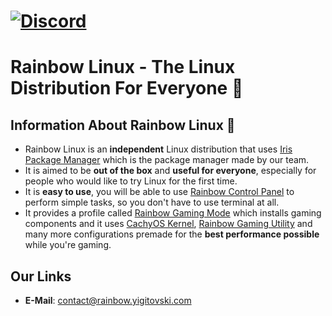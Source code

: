 [![Discord](https://img.shields.io/discord/1248689680535523401?style=flat-square&logo=discord&color=%235865F2)](https://discord.gg/YNP33vSF79)
===
# **Rainbow Linux** - The Linux Distribution For Everyone 🌈
## Information About Rainbow Linux 🌈
- Rainbow Linux is an **independent** Linux distribution that uses [Iris Package Manager](https://github.com/rainbow-linux/iris-pm) which is the package manager made by our team.
- It is aimed to be **out of the box** and **useful for everyone**, especially for people who would like to try Linux for the first time. 
- It is **easy to use**, you will be able to use [Rainbow Control Panel](https://github.com/rainbow-linux/rainbow-control-panel) to perform simple tasks, so you don't have to use terminal at all.
- It provides a profile called [Rainbow Gaming Mode](https://github.com/rainbow-linux/rainbow-gaming-mode) which installs gaming components and it uses [CachyOS Kernel](https://github.com/CachyOS/linux-cachyos), [Rainbow Gaming Utility](https://github.com/rainbow-linux/rainbow-gaming-utility) and many more configurations premade for the **best performance possible** while you're gaming.
## Our Links
- **E-Mail**: contact@rainbow.yigitovski.com
